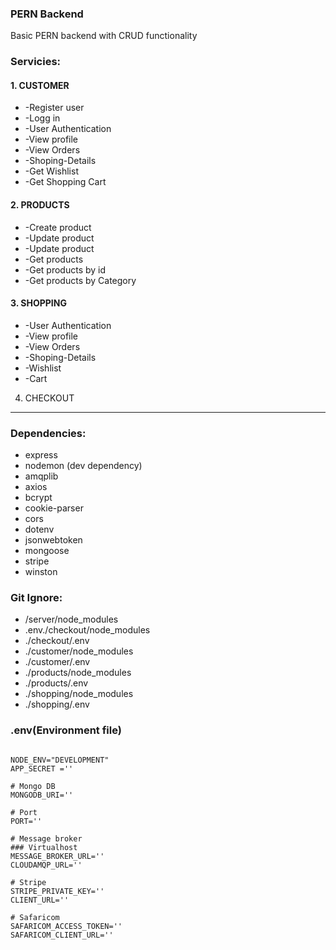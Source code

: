 ### PERN Backend 
Basic PERN backend with CRUD functionality

### Servicies:
 #### 1. CUSTOMER
*   -Register user
*   -Logg in 
*   -User Authentication
*   -View profile
*   -View Orders
*   -Shoping-Details
*   -Get Wishlist
*   -Get Shopping Cart

 #### 2. PRODUCTS
*   -Create product
*   -Update product
*   -Update product
*   -Get products
*   -Get products by id
*   -Get products by Category

 #### 3. SHOPPING
*   -User Authentication
*   -View profile
*   -View Orders
*   -Shoping-Details
*   -Wishlist
*   -Cart

 4. CHECKOUT
---
### **Dependencies:**
   * express
   * nodemon (dev dependency)
   * amqplib
   * axios
   * bcrypt
   * cookie-parser
   * cors
   * dotenv
   * jsonwebtoken
   * mongoose
   * stripe
   * winston


### **Git Ignore:**
*   /server/node_modules
*   .env./checkout/node_modules
*   ./checkout/.env
*   ./customer/node_modules
*   ./customer/.env
*   ./products/node_modules
*   ./products/.env
*   ./shopping/node_modules
*   ./shopping/.env

### .env(Environment file)
```

NODE_ENV="DEVELOPMENT"
APP_SECRET =''

# Mongo DB
MONGODB_URI=''

# Port
PORT=''

# Message broker 
### Virtualhost
MESSAGE_BROKER_URL=''
CLOUDAMQP_URL=''

# Stripe
STRIPE_PRIVATE_KEY=''
CLIENT_URL=''

# Safaricom 
SAFARICOM_ACCESS_TOKEN='' 
SAFARICOM_CLIENT_URL=''
```

